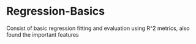 # Regression-Basics
Consist of basic regression fitting and evaluation using R^2 metrics, also found the important features
